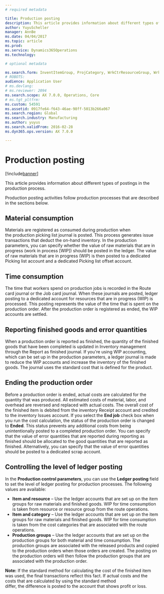 ```yaml
---
# required metadata

title: Production posting
description: This article provides information about different types of postings in the production process.
author: YuyuScheller
manager: AnnBe
ms.date: 04/04/2017
ms.topic: article
ms.prod: 
ms.service: Dynamics365Operations
ms.technology: 

# optional metadata

ms.search.form: InventItemGroup, ProjCategory, WrkCtrResourceGroup, WrkCtrTable
# ROBOTS: 
audience: Application User
# ms.devlang: 
# ms.reviewer: 2094
ms.search.scope: AX 7.0.0, Operations, Core
# ms.tgt_pltfrm: 
ms.custom: 54591
ms.assetid: 0917fe64-f643-46ae-98ff-5013b266a067
ms.search.region: Global
ms.search.industry: Manufacturing
ms.author: yuyus
ms.search.validFrom: 2016-02-28
ms.dyn365.ops.version: AX 7.0.0

---
```


# Production posting

[!include[banner](../includes/banner.md)]


This article provides information about different types of postings in the production process.

Production posting activities follow production processes that are described in the sections below.

## Material consumption
Materials are registered as consumed during production when the production picking list journal is posted. This process generates issue transactions that deduct the on-hand inventory. In the production parameters, you can specify whether the value of raw materials that are in progress (work in process \[WIP\]) should be posted in the ledger. The value of raw materials that are in progress (WIP) is then posted to a dedicated Picking list account and a dedicated Picking list offset account.

## Time consumption
The time that workers spend on production jobs is recorded in the Route card journal or the Job card journal. When these journals are posted, ledger posting to a dedicated account for resources that are in progress (WIP) is processed. This posting represents the value of the time that is spent on the production order. After the production order is registered as ended, the WIP accounts are settled.

## Reporting finished goods and error quantities
When a production order is reported as finished, the quantity of the finished goods that have been completed is updated in Inventory management through the Report as finished journal. If you're using WIP accounting, which can be set up in the production parameters, a ledger journal is made to reduce the WIP accounts and increase the inventory of the finished goods. The journal uses the standard cost that is defined for the product.

## Ending the production order
Before a production order is ended, actual costs are calculated for the quantity that was produced. All estimated costs of material, labor, and overhead are reversed and replaced with actual costs. The overall cost of the finished item is debited from the inventory Receipt account and credited to the inventory Issues account. If you select the **End job** check box when you run the cost calculation, the status of the production order is changed to **Ended**. This status prevents any additional costs from being unintentionally posted to a completed production order. You can specify that the value of error quantities that are reported during reporting as finished should be allocated to the good quantities that are reported as finished. Alternatively, you can specify that the value of error quantities should be posted to a dedicated scrap account.

## Controlling the level of ledger posting
In the **Production control parameters**, you can use the **Ledger posting** field to set the level of ledger posting for production processes. The following values are available:

-   **Item and resource** – Use the ledger accounts that are set up on the item groups for raw materials and finished goods. WIP for time consumption is taken from resource or resource group from the route operations.
-   **Item and category** – Use the ledger accounts that are set up on the item groups for raw materials and finished goods. WIP for time consumption is taken from the cost categories that are associated with the route operations.
-   **Production groups** – Use the ledger accounts that are set up on the production groups for both material and time consumption. The production groups are associated with the released products and copied to the production orders when those orders are created. The posting on the production orders will then follow the production groups that are associated with the production order.

**Note:** If the standard method for calculating the cost of the finished item was used, the final transactions reflect this fact. If actual costs and the costs that are calculated by using the standard method differ, the difference is posted to the account that shows profit or loss.



